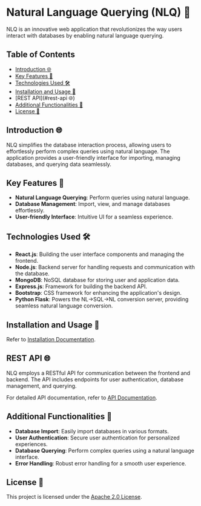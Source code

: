 # Natural Language Querying (NLQ) 🚀

NLQ is an innovative web application that revolutionizes the way users interact with databases by enabling natural language querying.

## Table of Contents
- [Introduction 🌐](#introduction)
- [Key Features 🎉](#key-features)
- [Technologies Used 🛠️](#technologies-used)
- [Installation and Usage 🚦](#installation-and-usage)
- [REST API](#rest-api 🌐)
- [Additional Functionalities 🚀](#additional-functionalities)
- [License 📝](#license)

## Introduction 🌐

NLQ simplifies the database interaction process, allowing users to effortlessly perform complex queries using natural language. The application provides a user-friendly interface for importing, managing databases, and querying data seamlessly.

## Key Features 🎉

- **Natural Language Querying**: Perform queries using natural language.
- **Database Management**: Import, view, and manage databases effortlessly.
- **User-friendly Interface**: Intuitive UI for a seamless experience.

## Technologies Used 🛠️

- **React.js**: Building the user interface components and managing the frontend.
- **Node.js**: Backend server for handling requests and communication with the database.
- **MongoDB**: NoSQL database for storing user and application data.
- **Express.js**: Framework for building the backend API.
- **Bootstrap**: CSS framework for enhancing the application's design.
- **Python Flask**: Powers the NL->SQL->NL conversion server, providing seamless natural language conversion.

## Installation and Usage 🚦

Refer to [Installation Documentation](INSTALLATION.md).
   
## REST API 🌐

NLQ employs a RESTful API for communication between the frontend and backend. The API includes endpoints for user authentication, database management, and querying.

For detailed API documentation, refer to [API Documentation](API_DOCUMENTATION.md).

## Additional Functionalities 🚀

- **Database Import**: Easily import databases in various formats.
- **User Authentication**: Secure user authentication for personalized experiences.
- **Database Querying**: Perform complex queries using a natural language interface.
- **Error Handling**: Robust error handling for a smooth user experience.

## License 📝

This project is licensed under the [Apache 2.0 License](LICENSE).
